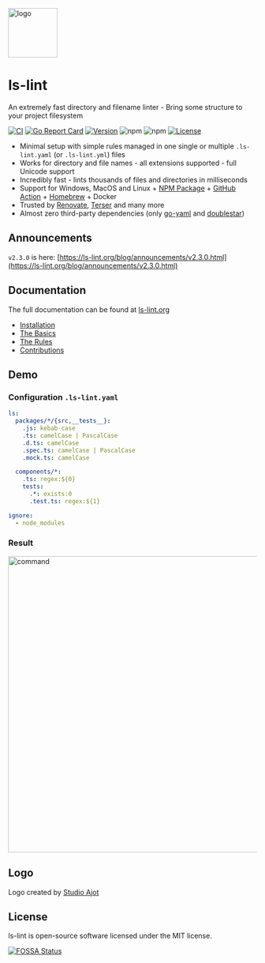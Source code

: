 <img width="100" src="https://raw.githubusercontent.com/loeffel-io/ls-lint/master/assets/logo/ls-lint.png" alt="logo">

# ls-lint

An extremely fast directory and filename linter - Bring some structure to your project filesystem

[![CI](https://github.com/loeffel-io/ls-lint/actions/workflows/bazel.yml/badge.svg?branch=master)](https://github.com/loeffel-io/ls-lint/actions/workflows/bazel.yml)
[![Go Report Card](https://goreportcard.com/badge/github.com/loeffel-io/ls-lint)](https://goreportcard.com/report/github.com/loeffel-io/ls-lint)
<a href="https://www.npmjs.com/package/@ls-lint/ls-lint"><img src="https://img.shields.io/npm/v/@ls-lint/ls-lint.svg?sanitize=true" alt="Version"></a>
![npm](https://img.shields.io/npm/dy/@ls-lint/ls-lint?label=npm%20downloads)
![npm](https://badgen.net/static/npm%20downloads%20total/9M+/green)
<a href="https://www.npmjs.com/package/@ls-lint/ls-lint"><img src="https://img.shields.io/npm/l/@ls-lint/ls-lint.svg?sanitize=true" alt="License"></a>

- Minimal setup with simple rules managed in one single or multiple `.ls-lint.yaml` (or `.ls-lint.yml`) files
- Works for directory and file names - all extensions supported - full Unicode support
- Incredibly fast - lints thousands of files and directories in milliseconds
- Support for Windows, MacOS and Linux + [NPM Package](https://www.npmjs.com/package/@ls-lint/ls-lint) + [GitHub Action](https://github.com/ls-lint/action) + [Homebrew](https://formulae.brew.sh/formula/ls-lint) + Docker
- Trusted by [Renovate](https://github.com/renovatebot/renovate/blob/main/.ls-lint.yml), [Terser](https://github.com/terser/terser/blob/master/.ls-lint.yml) and many more
- Almost zero third-party dependencies (only [go-yaml](https://github.com/go-yaml/yaml)
  and [doublestar](https://github.com/bmatcuk/doublestar))

## Announcements

`v2.3.0` is here: [https://ls-lint.org/blog/announcements/v2.3.0.html](https://ls-lint.org/blog/announcements/v2.3.0.html)

## Documentation

The full documentation can be found at [ls-lint.org](https://ls-lint.org)

- [Installation](https://ls-lint.org/2.2/getting-started/installation.html#curl)
- [The Basics](https://ls-lint.org/2.2/configuration/the-basics.html)
- [The Rules](https://ls-lint.org/2.2/configuration/the-basics.html)
- [Contributions](https://ls-lint.org/2.2/prologue/contributions.html)

## Demo

### Configuration `.ls-lint.yaml`

```yaml
ls:
  packages/*/{src,__tests__}:
    .js: kebab-case
    .ts: camelCase | PascalCase
    .d.ts: camelCase
    .spec.ts: camelCase | PascalCase
    .mock.ts: camelCase

  components/*:
    .ts: regex:${0}
    tests:
      .*: exists:0
      .test.ts: regex:${1}

ignore:
  - node_modules
```

### Result

<img src="https://i.imgur.com/pxXkYcl.gif" alt="command" width="600">

## Logo

Logo created by [Studio Ajot](https://www.studio-ajot.de/)

## License

ls-lint is open-source software licensed under the MIT license.

[![FOSSA Status](https://app.fossa.com/api/projects/git%2Bgithub.com%2Floeffel-io%2Fls-lint.svg?type=large)](https://app.fossa.com/projects/git%2Bgithub.com%2Floeffel-io%2Fls-lint?ref=badge_large)
